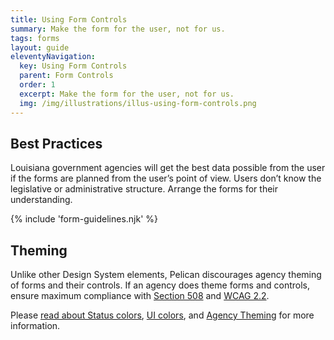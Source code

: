 ```yaml
---
title: Using Form Controls
summary: Make the form for the user, not for us.
tags: forms
layout: guide
eleventyNavigation:
  key: Using Form Controls
  parent: Form Controls
  order: 1
  excerpt: Make the form for the user, not for us.
  img: /img/illustrations/illus-using-form-controls.png
---
```


## Best Practices

Louisiana government agencies will get the best data possible from the user if the forms are planned from the user’s point of view. Users don’t know the legislative or administrative structure. Arrange the forms for their understanding.

{% include 'form-guidelines.njk' %}

## Theming

Unlike other Design System elements, Pelican discourages agency theming of forms and their controls. If an agency does theme forms and controls, ensure maximum compliance with [Section 508](https://www.section508.gov/) and [WCAG 2.2](https://www.w3.org/TR/WCAG22/).

Please [read about Status colors](/foundation/status-colors/), [UI colors](/foundation/ui-colors/), and [Agency Theming](/foundation/agency-theming/) for more information.
